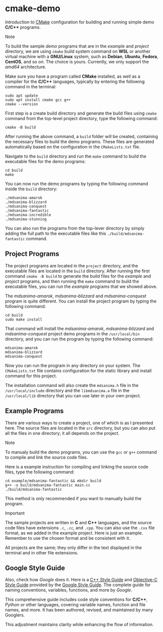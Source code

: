 # cmake-demo

Introduction to [CMake](https://cmake.org/) configuration for building and running simple demo
**C/C++** programs.

> [!NOTE]
> To build the sample _demo_ programs that are in the _example_ and _project_ directory, we are
> using `cmake` build system command on **WSL** or another virtual machine with a **GNU/Linux**
> system, such as **Debian**, **Ubuntu**, **Fedora**, **CentOS**, and so on. The choice is yours.
> Currently, we only support the _amd64_ architecture.

Make sure you have a program called **CMake** installed, as well as a compiler for the **C/C++**
languages, typically by entering the following command in the terminal:

```shell
sudo apt update
sudo apt install cmake gcc g++
cmake --version
```

First step is a create build directory and generate the build files using `cmake` command from the
top-level project directory, type the following command:

```shell
cmake -B build
```

After running the above command, a `build` folder will be created, containing the necessary files to
build the demo programs. These files are generated automatically based on the configuration in the
`CMakeLists.txt` file.

Navigate to the `build` directory and run the `make` command to build the executable files for the
demo programs:

```shell
cd build
make
```

You can now run the demo programs by typing the following command inside the `build` directory:

```shell
./mdsanima-amarok
./mdsanima-blizzard
./mdsanima-conquest
./mdsanima-fantastic
./mdsanima-incredible
./mdsanima-stunning
```

You can also run the programs from the top-lever directory by simply adding the full path to the
executable files like this `./build/mdsanima-fantastic` command.

## Project Programs

The project programs are located in the `project` directory, and the executable files are located in
the `build` directory. After running the first command `cmake -B build` to generate the build files
for the _example_ and _project_ programs, and then running the `make` command to build the
executable files, you can run the _example_ programs that we showed above.

The _mdsanima-amarok_, _mdsanima-blizzard_ and _mdsanima-conquest_ program is quite different. You
can install the project program by typing the following command:

```shell
cd build
sudo make install
```

That command will install the _mdsanima-amarok_, _mdsanima-blizzard_ and _mdsanima-conquest_ project
demo programs in the `/usr/local/bin` directory, and you can run the program by typing the following
command:

```shell
mdsanima-amarok
mdsanima-blizzard
mdsanima-conquest
```

Now you can run the program in any directory on your system. The `CMakeLists.txt` file contains
configuration for the static library and install command for this project.

The installation command will also create the `mdsanima.h` file in the `/usr/local/include`
directory and the `libmdsanima.a` file in the `/usr/local/lib` directory that you can use later in
your own project.

## Example Programs

There are various ways to create a project, one of which is as I presented here. The source files
are located in the `src` directory, but you can also put all the files in one directory; it all
depends on the project.

> [!NOTE]
> To manualy build the demo programs, you can use the `gcc` or `g++` command to compile and link the
> source code files.

Here is a example instruction for compiling and linking the source code files, type the following
command:

```shell
cd example/mdsanima-fantastic && mkdir build
g++ -o build/mdsanima-fantastic main.cc
./build/mdsanima-fantastic
```

This method is only recommended if you want to manually build the program.

> [!IMPORTANT]
> The sample projects are written in **C** and **C++** languages, and the source code files have
> extensions `.c`, `.cc`, and `.cpp`. You can also use the `.cxx` file format, as we added in the
> example project. Here is just an example. Remember to use the chosen format and be consistent
> with it.

All projects are the same; they only differ in the text displayed in the terminal and in other file
extensions.

## Google Style Guide

Also, check how _Google_ does it.
Here is a [C++ Style Guide](https://google.github.io/styleguide/cppguide.html)
and [Objective-C Style Guide](https://google.github.io/styleguide/objcguide.html) provided by the
[Google Style Guide](https://github.com/google/styleguide). The complete guide for naming
conventions, variables, functions, and more by _Google_.

This comprehensive guide includes code style conventions for **C/C++**, _Python_ or other languages,
covering variable names, function and file names, and more. It has been authored, revised, and
maintained by many Googlers.

This adjustment maintains clarity while enhancing the flow of information.
